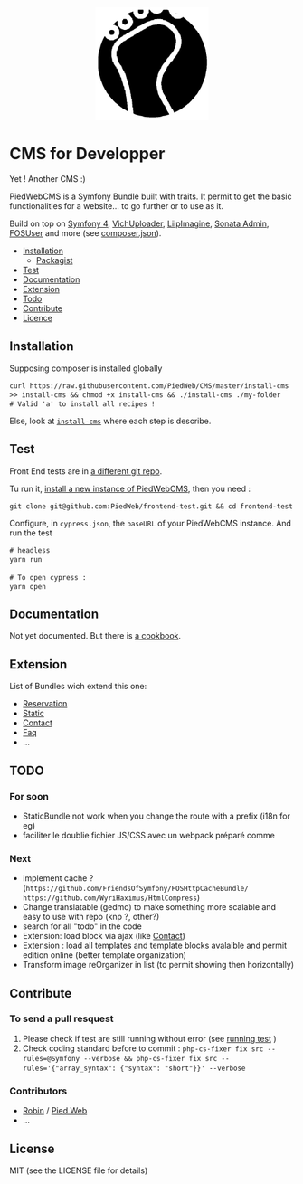 <p align="center"><a href="https://piedweb.com" rel="dofollow">
<img src="https://raw.githubusercontent.com/PiedWeb/piedweb-devoluix-theme/master/src/img/logo_title.png" width="200" height="200" alt="Agence Communication Vercors" />
</a></p>

# CMS for Developper

Yet ! Another CMS :)

PiedWebCMS is a Symfony Bundle built with traits. It permit to get the basic functionalities for a website... to go further or to use as it.

Build on top on [Symfony 4](https://github.com/symfony/symfony), [VichUploader](https://github.com/dustin10/VichUploaderBundle), [LiipImagine](https://github.com/liip/LiipImagineBundle), [Sonata Admin](https://github.com/sonata-project/SonataAdminBundle), [FOSUser](https://github.com/FriendsOfSymfony/FOSUserBundle) and more (see [composer.json](https://github.com/PiedWeb/CMS/blob/master/composer.json)).


* [Installation](#installation)
    * [Packagist](https://packagist.org/packages/piedweb/cms-bundle)
* [Test](#test)
* [Documentation](#documentation)
* [Extension](#extension)
* [Todo](#todo)
* [Contribute](#contribute)
* [Licence](#licence)



## Installation

Supposing composer is installed globally
```
curl https://raw.githubusercontent.com/PiedWeb/CMS/master/install-cms >> install-cms && chmod +x install-cms && ./install-cms ./my-folder
# Valid 'a' to install all recipes !
```

Else, look at [`install-cms`](https://raw.githubusercontent.com/PiedWeb/CMS/master/install-cms) where each step is describe.



## Test

Front End tests are in [a different git repo](https://github.com/PiedWeb/frontend-test).

Tu run it, [install a new instance of PiedWebCMS](#installation), then you need :
```
git clone git@github.com:PiedWeb/frontend-test.git && cd frontend-test
```

Configure, in `cypress.json`, the `baseURL` of your PiedWebCMS instance.
And run the test
```
# headless
yarn run

# To open cypress :
yarn open
```



## Documentation

Not yet documented. But there is [a cookbook](https://github.com/PiedWeb/CMS/blob/master/src/doc/Cookbook.md).



## Extension

List of Bundles wich extend this one:

* [Reservation](https://github.com/PiedWeb/ReservationBundle)
* [Static](https://github.com/PiedWeb/StaticBundle)
* [Contact](https://github.com/PiedWeb/ContactBundle)
* [Faq](https://github.com/PiedWeb/FaqBundle)
* ...



## TODO

### For soon

- StaticBundle not work when you change the route with a prefix (i18n for eg)
- faciliter le doublie fichier JS/CSS avec un webpack préparé comme

### Next

- implement cache ? (`https://github.com/FriendsOfSymfony/FOSHttpCacheBundle/` `https://github.com/WyriHaximus/HtmlCompress`)
- Change translatable (gedmo) to make something more scalable and easy to use with repo (knp ?, other?)
- search for all "todo" in the code
- Extension: load block via ajax (like [Contact](https://github.com/PiedWeb/ContactBundle))
- Extension : load all templates and template blocks avalaible and permit edition online (better template organization)
- Transform image reOrganizer in list (to permit showing then horizontally)



## Contribute


### To send a pull resquest

1. Please check if test are still running without error (see [running test](#test) )
2. Check coding standard before to commit : `php-cs-fixer fix src --rules=@Symfony --verbose && php-cs-fixer fix src --rules='{"array_syntax": {"syntax": "short"}}' --verbose`


### Contributors

* [Robin](https://www.robin-d.fr/) / [Pied Web](https://piedweb.com)
* ...




## License

MIT (see the LICENSE file for details)
